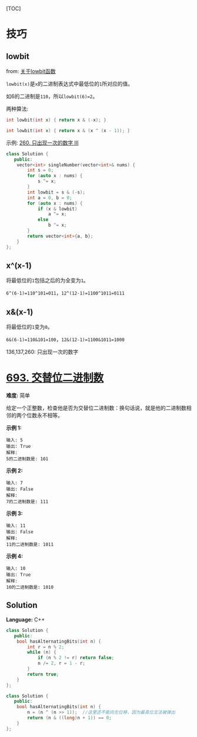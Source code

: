 [TOC]

# 技巧

## lowbit

from: [关于lowbit函数](https://blog.csdn.net/qq853674765/article/details/70050306)

`lowbit(x)`是`x`的二进制表达式中最低位的`1`所对应的值。

如6的二进制是`110`，所以`lowbit(6)=2`。

两种算法:

```c++
int lowbit(int x) { return x & (-x); }
```

```c++
int lowbit(int x) { return x & (x ^ (x - 1)); }
```

示例: [260. 只出现一次的数字 III](https://leetcode-cn.com/problems/single-number-iii/)

```c++
class Solution {
   public:
    vector<int> singleNumber(vector<int>& nums) {
        int s = 0;
        for (auto x : nums) {
            s ^= x;
        }
        int lowbit = s & (-s);
        int a = 0, b = 0;
        for (auto x : nums) {
            if (x & lowbit)
                a ^= x;
            else
                b ^= x;
        }
        return vector<int>{a, b};
    }
};
```

## x^(x-1)

将最低位的`1`包括之后的为全变为`1`。

`6^(6-1)=110^101=011`，`12^(12-1)=1100^1011=0111`

## x&(x-1)

将最低位的`1`变为`0`。

`6&(6-1)=110&101=100`，`12&(12-1)=1100&1011=1000`



136,137,260: 只出现一次的数字

# [693. 交替位二进制数](https://leetcode-cn.com/problems/binary-number-with-alternating-bits/)

**难度:** 简单

给定一个正整数，检查他是否为交替位二进制数：换句话说，就是他的二进制数相邻的两个位数永不相等。

 **示例 1:** 

```
输入: 5
输出: True
解释:
5的二进制数是: 101
```

 **示例 2:** 

```
输入: 7
输出: False
解释:
7的二进制数是: 111
```

 **示例 3:** 

```
输入: 11
输出: False
解释:
11的二进制数是: 1011
```

 **示例 4:** 

```
输入: 10
输出: True
解释:
10的二进制数是: 1010
```

## Solution


**Language:** C++
```C++
class Solution {
   public:
    bool hasAlternatingBits(int n) {
        int r = n % 2;
        while (n) {
            if (n % 2 != r) return false;
            n /= 2, r = 1 - r;
        }
        return true;
    }
};
```



```c++
class Solution {
   public:
    bool hasAlternatingBits(int n) {
        n = (n ^ (n >> 1));  //这里还不能向左位移，因为最高位无法被弹出
        return (n & ((long)n + 1)) == 0;
    }
};
```

